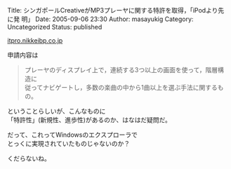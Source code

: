 Title: シンガポールCreativeがMP3プレーヤに関する特許を取得，「iPodより先に発 明」
Date: 2005-09-06 23:30
Author: masayukig
Category: Uncategorized
Status: published

[itpro.nikkeibp.co.jp](http://itpro.nikkeibp.co.jp/article/USNEWS/20050831/220349/)

申請内容は  

> プレーヤのディスプレイ上で，連続する3つ以上の画面を使って，階層構造に  
> 従ってナビゲートし，多数の楽曲の中から1曲以上を選ぶ手法に関するもの。

ということらしいが、こんなものに  
「特許性」(新規性、進歩性)があるのか、はなはだ疑問だ。

だって、これってWindowsのエクスプローラで  
とっくに実現されていたものじゃないのか？

くだらないね。
